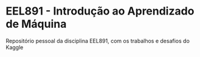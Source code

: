 # EEL891 - Introdução ao Aprendizado de Máquina

Repositório pessoal da disciplina EEL891, com os trabalhos e desafios do Kaggle 
